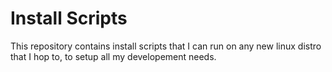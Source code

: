 # Install Scripts
This repository contains install scripts that I can run on any new linux distro that I hop to, to setup all my developement needs.
